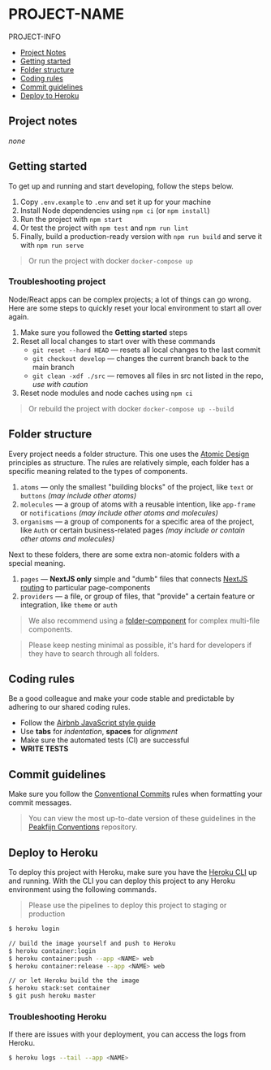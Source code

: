 # PROJECT-NAME

PROJECT-INFO

- [Project Notes](#markdown-header-project-notes)
- [Getting started](#markdown-header-getting-started)
- [Folder structure](#markdown-header-folder-structure)
- [Coding rules](#markdown-header-coding-rules)
- [Commit guidelines](#markdown-header-commit-guidelines)
- [Deploy to Heroku](#markdown-header-deploy-to-heroku)


## Project notes

_none_


## Getting started

To get up and running and start developing, follow the steps below.

1. Copy `.env.example` to `.env` and set it up for your machine
2. Install Node dependencies using `npm ci` (or `npm install`)
3. Run the project with `npm start`
4. Or test the project with `npm test` and `npm run lint`
5. Finally, build a production-ready version with `npm run build` and serve it with `npm run serve`

> Or run the project with docker `docker-compose up`

### Troubleshooting project

Node/React apps can be complex projects; a lot of things can go wrong.
Here are some steps to quickly reset your local environment to start all over again.

1. Make sure you followed the **Getting started** steps
2. Reset all local changes to start over with these commands
	- `git reset --hard HEAD` — resets all local changes to the last commit
	- `git checkout develop` — changes the current branch back to the main branch
	- `git clean -xdf ./src` — removes all files in src not listed in the repo, _use with caution_
3. Reset node modules and node caches using `npm ci`

> Or rebuild the project with docker `docker-compose up --build`


## Folder structure

Every project needs a folder structure.
This one uses the [Atomic Design][link-atomic-design] principles as structure.
The rules are relatively simple, each folder has a specific meaning related to the types of components.

1. `atoms` — only the smallest "building blocks" of the project, like `text` or `buttons` _(may include other atoms)_
2. `molecules` — a group of atoms with a reusable intention, like `app-frame` or `notifications` _(may include other atoms and molecules)_
3. `organisms` — a group of components for a specific area of the project, like `Auth` or certain business-related pages _(may include or contain other atoms and molecules)_

Next to these folders, there are some extra non-atomic folders with a special meaning.

1. `pages` — **NextJS only** simple and "dumb" files that connects [NextJS routing][link-nextjs-routing] to particular page-components
2. `providers` — a file, or group of files, that "provide" a certain feature or integration, like `theme` or `auth`

> We also recommend using a [folder-component][link-folder-component] for complex multi-file components.

> Please keep nesting minimal as possible, it's hard for developers if they have to search through all folders.


## Coding rules

Be a good colleague and make your code stable and predictable by adhering to our shared coding rules.

- Follow the [Airbnb JavaScript style guide][link-airbnb-js]
- Use **tabs** for _indentation_, **spaces** for _alignment_
- Make sure the automated tests (CI) are successful
- **WRITE TESTS**


## Commit guidelines

Make sure you follow the [Conventional Commits][link-convcomm] rules when formatting your commit messages.

> You can view the most up-to-date version of these guidelines in the [Peakfijn Conventions][link-peakfijn-commits] repository.


## Deploy to Heroku

To deploy this project with Heroku, make sure you have the [Heroku CLI][link-heroku-cli] up and running.
With the CLI you can deploy this project to any Heroku environment using the following commands.

> Please use the pipelines to deploy this project to staging or production

```bash
$ heroku login

// build the image yourself and push to Heroku
$ heroku container:login
$ heroku container:push --app <NAME> web
$ heroku container:release --app <NAME> web

// or let Heroku build the the image
$ heroku stack:set container
$ git push heroku master
```

### Troubleshooting Heroku

If there are issues with your deployment, you can access the logs from Heroku.

```bash
$ heroku logs --tail --app <NAME>
```


[link-airbnb-js]: https://github.com/airbnb/javascript
[link-atomic-design]: https://bradfrost.com/blog/post/atomic-web-design/
[link-convcomm]: https://www.conventionalcommits.org
[link-folder-component]: https://medium.com/styled-components/component-folder-pattern-ee42df37ec68
[link-heroku-cli]: https://devcenter.heroku.com/articles/heroku-cli#download-and-install
[link-peakfijn-commits]: https://github.com/Peakfijn/Conventions/tree/develop/packages/commit-types-peakfijn
[link-nextjs-routing]: https://github.com/zeit/next.js/#routing
